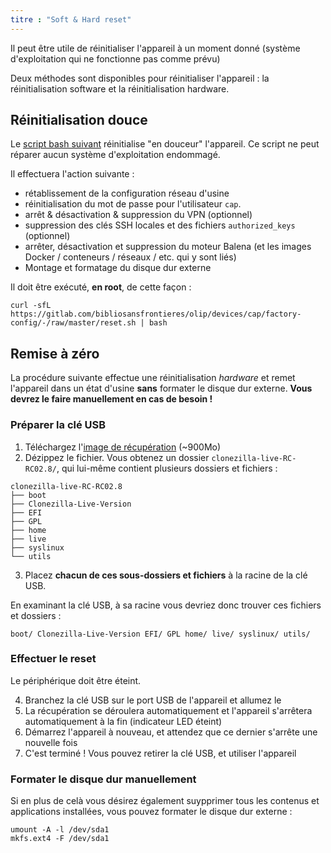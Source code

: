 ```yaml
---
titre : "Soft & Hard reset"
---
```


Il peut être utile de réinitialiser l'appareil à un moment donné (système d'exploitation qui ne fonctionne pas comme prévu)

Deux méthodes sont disponibles pour réinitialiser l'appareil : la réinitialisation software et la réinitialisation hardware.

## Réinitialisation douce
Le [script bash suivant](https://gitlab.com/bibliosansfrontieres/olip/devices/cap/factory-config/-/blob/master/reset.sh) réinitialise "en douceur" l'appareil. Ce script ne peut réparer aucun système d'exploitation endommagé.

Il effectuera l'action suivante :

* rétablissement de la configuration réseau d'usine
* réinitialisation du mot de passe pour l'utilisateur `cap`.
* arrêt & désactivation & suppression du VPN (optionnel)
* suppression des clés SSH locales et des fichiers `authorized_keys` (optionnel)
* arrêter, désactivation et suppression du moteur Balena (et les images Docker / conteneurs / réseaux / etc. qui y sont liés)
* Montage et formatage du disque dur externe

Il doit être exécuté, **en root**, de cette façon :
```
curl -sfL https://gitlab.com/bibliosansfrontieres/olip/devices/cap/factory-config/-/raw/master/reset.sh | bash
```

## Remise à zéro

La procédure suivante effectue une réinitialisation _hardware_ et remet l'appareil dans un état d'usine **sans** formater le disque dur externe. **Vous devrez le faire manuellement en cas de besoin !**

### Préparer la clé USB

1. Téléchargez l'[image de récupération](http://drop.bsf-intranet.org/clonezilla-live-RC-RC02.8_silent.zip) (~900Mo)
2. Dézippez le fichier. Vous obtenez un dossier `clonezilla-live-RC-RC02.8/`, qui lui-même contient plusieurs dossiers et fichiers :

```
clonezilla-live-RC-RC02.8
├── boot
├── Clonezilla-Live-Version
├── EFI
├── GPL
├── home
├── live
├── syslinux
└── utils
```
3. Placez **chacun de ces sous-dossiers et fichiers** à la racine de la clé USB.

En examinant la clé USB, à sa racine vous devriez donc trouver ces fichiers et dossiers :

`boot/ Clonezilla-Live-Version EFI/ GPL home/ live/ syslinux/ utils/`

### Effectuer le reset

Le périphérique doit être éteint.

4. Branchez la clé USB sur le port USB de l'appareil et allumez le
5. La récupération se déroulera automatiquement et l'appareil s'arrêtera automatiquement à la fin (indicateur LED éteint)
6. Démarrez l'appareil à nouveau, et attendez que ce dernier s'arrête une nouvelle fois
7. C'est terminé ! Vous pouvez retirer la clé USB, et utiliser l'appareil

### Formater le disque dur manuellement

Si en plus de celà vous désirez également suypprimer tous les contenus et applications installées, vous pouvez formater le disque dur externe :
```
umount -A -l /dev/sda1
mkfs.ext4 -F /dev/sda1
```
